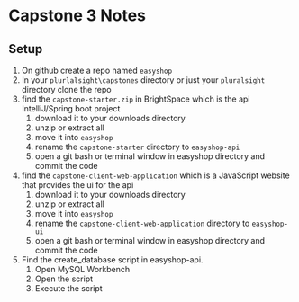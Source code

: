 # Capstone 3 Notes

## Setup

1. On github create a repo named `easyshop`
2. In your `plurlalsight\capstones` directory or just your `pluralsight` directory clone the repo
3. find the `capstone-starter.zip` in BrightSpace which is the api IntelliJ/Spring boot project
   1. download it to your downloads directory
   2. unzip or extract all
   3. move it into `easyshop`
   4. rename the `capstone-starter` directory to `easyshop-api`
   5. open a git bash or terminal window in easyshop directory and commit the code
4. find the `capstone-client-web-application` which is a JavaScript website that provides the ui for the api
   1. download it to your downloads directory
   2. unzip or extract all
   3. move it into `easyshop`
   4. rename the `capstone-client-web-application` directory to `easyshop-ui`
   5. open a git bash or terminal window in easyshop directory and commit the code
5. Find the create_database script in easyshop-api.
   1. Open MySQL Workbench
   2. Open the script
   3. Execute the script
